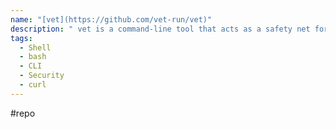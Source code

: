 ```yaml
---
name: "[vet](https://github.com/vet-run/vet)"
description: " vet is a command-line tool that acts as a safety net for the risky curl | bash pattern. It lets you inspect, diff against previous versions, and lint remote scripts before asking for your explicit approval to execute. Promoting a safer, more transparent way to handle remote code execution."
tags:
  - Shell
  - bash
  - CLI
  - Security
  - curl
---
```

#repo